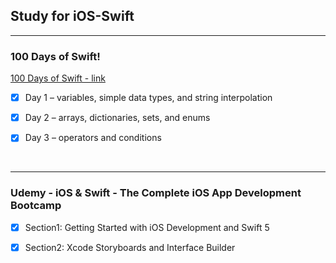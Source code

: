 ## Study for iOS-Swift


<hr>

### 100 Days of Swift!
[100 Days of Swift - link](https://www.hackingwithswift.com/100)

- [x] Day 1 – variables, simple data types, and string interpolation
- [x] Day 2 – arrays, dictionaries, sets, and enums
- [x] Day 3 – operators and conditions




<br>
<hr>

### Udemy - iOS & Swift - The Complete iOS App Development Bootcamp

- [x] Section1: Getting Started with iOS Development and Swift 5
- [x] Section2: Xcode Storyboards and Interface Builder



